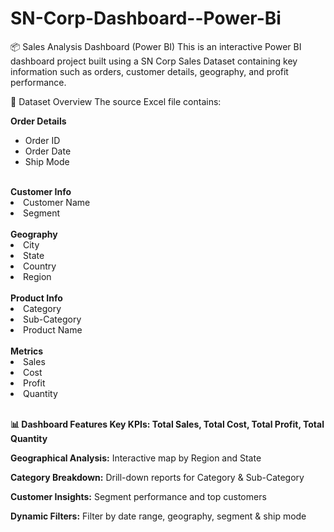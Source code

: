 # SN-Corp-Dashboard--Power-Bi

📦 Sales Analysis Dashboard (Power BI)
This is an interactive Power BI dashboard project built using a SN Corp Sales Dataset containing key information such as orders, customer details, geography, and profit performance.

📁 Dataset Overview
The source Excel file contains:

<caption><b>Order Details</b></caption><br>
<ul>
<li>Order ID</li>

<li>Order Date</li>

<li>Ship Mode</li></ul><br>

<caption><b>Customer Info</b></caption><br>

<li>Customer Name</li>

<li>Segment</li><br>

<caption><b>Geography</b></caption><br>

<li>City</li>

<li>State</li>

<li>Country</li>

<li>Region</li><br>

<caption><b>Product Info</b></caption><br>

<li>Category</li>

<li>Sub-Category</li>

<li>Product Name</li><br>

<caption><b>Metrics</b></caption><br>

<li>Sales</li>

<li>Cost</li>

<li>Profit</li>

<li>Quantity</li><br>

<b>📊 Dashboard Features
<b>Key KPIs:</b> Total Sales, Total Cost, Total Profit, Total Quantity</b>

<b>Geographical Analysis:</b> Interactive map by Region and State

<b>Category Breakdown:</b> Drill-down reports for Category & Sub-Category

<b>Customer Insights:</b> Segment performance and top customers

<b>Dynamic Filters:</b> Filter by date range, geography, segment & ship mode
